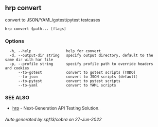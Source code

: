 ## hrp convert

convert to JSON/YAML/gotest/pytest testcases

```
hrp convert $path... [flags]
```

### Options

```
  -h, --help                help for convert
  -d, --output-dir string   specify output directory, default to the same dir with har file
  -p, --profile string      specify profile path to override headers and cookies
      --to-gotest           convert to gotest scripts (TODO)
      --to-json             convert to JSON scripts (default)
      --to-pytest           convert to pytest scripts
      --to-yaml             convert to YAML scripts
```

### SEE ALSO

* [hrp](hrp.md)	 - Next-Generation API Testing Solution.

###### Auto generated by spf13/cobra on 27-Jun-2022
